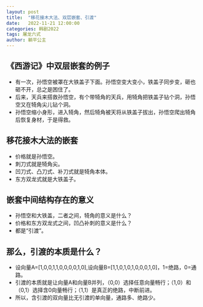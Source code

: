 ```yaml
---
layout: post
title:  "移花接木大法、双层嵌套、引渡"
date:   2022-11-21 12:00:00
categories: 韩剧2022
tags: 屠龙六式
author: 躺平公主
---
```


## 《西游记》中双层嵌套的例子
* 有一次，孙悟空被罩在大铁盖子下面。孙悟空变大变小，铁盖子同步变，砸也砸不开，总之是困住了。
* 后来，天兵来搭救孙悟空，有个带犄角的天兵，用犄角把铁盖子钻个洞，孙悟空又在犄角尖儿钻个洞。
* 孙悟空缩小身形，进入犄角，然后犄角被天将从铁盖子拔出，孙悟空爬出犄角后恢复身材，于是得救。

## 移花接木大法的嵌套
* 价格就是孙悟空。
* 刺刀式就是犄角尖。
* 凹刀式、凸刀式、补刀式就是犄角本体。
* 东方双龙式就是大铁盖子。

## 嵌套中间结构存在的意义
* 孙悟空和大铁盖，二者之间，犄角的意义是什么？
* 价格和东方双龙式之间，凹凸补刺的意义是什么？
* 都是“引渡”。

## 那么，引渡的本质是什么？
* 设向量A=[1,0,0,1,1,0,0,0,0,1,0],设向量B=[1,1,0,1,0,1,0,0,0,1,0]，1=绝路，0=通路。
* 引渡的本质就是让向量A和向量B并列，（0,0）选择任意向量畅行；（1,0）和（0,1）选择含0向量畅行；（1,1）是真正的绝路，中断前进。
* 所以，含引渡的双向量比无引渡的单向量，通路多、绝路少。
